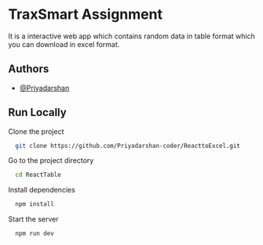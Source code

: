 
# TraxSmart Assignment
It is a interactive web app which contains random data in table format which you can download in excel format.







## Authors

- [@Priyadarshan](https://www.github.com/https://github.com/Priyadarshan-coder)








## Run Locally

Clone the project

```bash
  git clone https://github.com/Priyadarshan-coder/ReacttoExcel.git
```

Go to the project directory

```bash
  cd ReactTable
```

Install dependencies

```bash
  npm install
```

Start the server

```bash
  npm run dev
```

